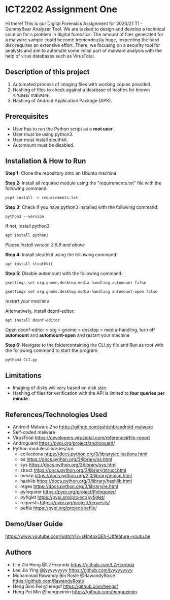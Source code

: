 ICT2202 Assignment One
=======
Hi there! This is our Digital Forensics Assignment for 2020/21 T1 - GummyBear Analyzer Tool. We are tasked to design and develop a technical solution for a problem in digital forensics. The amount of files generated for a malware sample could become tremendously huge, inspecting the hard disk requires an extensive effort. There, we focusing on a security tool for analysts and aim to automate some initial part of malware analysis with the help of virus databases such as VirusTotal.

## Description of this project
1. Automated process of imaging files with working copies provided.
2. Hashing of files to check against a database of hashes for known viruses/ malware. 
3. Hashing of Android Application Package (APK).

## Prerequisites
- User has to run the Python script as a <b> root user </b>.
- User must be using python3.
- User must install sleuthkit.
- Automount must be disabled.

## Installation & How to Run
**Step 1:** Clone the repository onto an Ubuntu machine. 

**Step 2:** Install all required module using the "requirements.txt" file with the following command:
```
pip3 install -r requirements.txt
```
**Step 3:** Check if you have python3 installed with the following command:
```
python3 --version
```
If not, install python3:
```
apt install python3
```
<i> Please install version 3.6.9 and above </i>

**Step 4:** Install sleuthkit using the following command:
```
apt install sleuthkit
```
**Step 5:** Disable automount with the following command:
```
gsettings set org.gnome.desktop.media-handling automount false
```
```
gsettings set org.gnome.desktop.media-handling automount-open false 
```
<i> restart your machine </i>

Alternatively, install dconf-editor:
```
apt install dconf-editor
```
Open dconf-editor > org > gnome > desktop > media-handling, turn off <b>automount</b> and <b>automount-open</b> and restart your machine

**Step 6:** Navigate to the foldercontaining the CLI.py file and Run as root with the following command to start the program:
```
python3 CLI.py
```

## Limitations
- Imaging of disks will vary based on disk size.
- Hashing of files for verification with the API is limited to <b> four queries per minute </b>.

## References/Technologies Used
- Android Malware Zoo https://github.com/ashishb/android-malware
- Self-coded malware
- VirusTotal https://developers.virustotal.com/reference#file-report
- Androguard https://pypi.org/project/androguard/
- Python modules/libraries/api: 
    * collections https://docs.python.org/3/library/collections.html
    * os https://docs.python.org/3/library/os.html
    * sys https://docs.python.org/3/library/sys.html
    * struct https://docs.python.org/3/library/struct.html
    * mmap https://docs.python.org/3.0/library/mmap.html
    * hashlib https://docs.python.org/3/library/hashlib.html
    * regex https://docs.python.org/3/library/re.html
    * pyInquirer https://pypi.org/project/PyInquirer/
    * pyfiglet https://pypi.org/project/pyfiglet/
    * requests https://pypi.org/project/requests/
    * pefile https://pypi.org/project/pefile/

## Demo/User Guide
https://www.youtube.com/watch?v=sNmtoxQEh-U&feature=youtu.be

## Authors
- Lim Zhi Hong @LZHcoroda https://github.com/LZHcoroda
- Lee Jia Ying @jyyyyyyyyy https://github.com/jyyyyyyyyy
- Muhammad Rawandy Bin Rosle @RawandyRosle https://github.com/RawandyRosle
- Heng Sinn Fei @hengsf https://github.com/hengsf
- Heng Pei Min @hengpeimin https://github.com/hengpeimin
